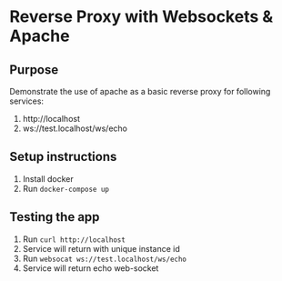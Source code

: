 # Reverse Proxy with Websockets & Apache

## Purpose
Demonstrate the use of apache as a basic reverse proxy for following services: 
1. http://localhost
2. ws://test.localhost/ws/echo

## Setup instructions
1. Install docker
2. Run `docker-compose up`

## Testing the app
1. Run `curl http://localhost`
2. Service will return with unique instance id
3. Run `websocat ws://test.localhost/ws/echo`
4. Service will return echo web-socket

